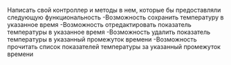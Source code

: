 ﻿Написать свой контроллер и методы в нем, которые бы предоставляли следующую функциональность
-Возможность сохранить температуру в указанное время
-Возможность отредактировать показатель температуры в указанное время
-Возможность удалить показатель температуры в указанный промежуток времени
-Возможность прочитать список показателей температуры за указанный промежуток времени

